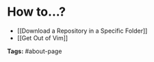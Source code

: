 # How to...?

* [[Download a Repository in a Specific Folder]]
* [[Get Out of Vim]]


**Tags:** #about-page  